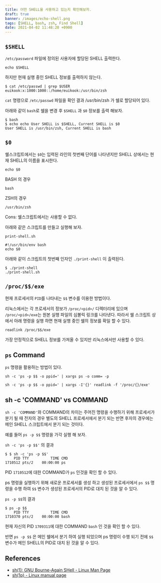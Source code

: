 ```yaml
---
title: 어떤 SHELL을 사용하고 있는지 확인해보자.
draft: true
banner: /images/echo-shell.png
tags: [SHELL, bash, zsh, Find Shell]
date: 2021-04-02 11:48:20 +0900
---
```


## `$SHELL`
`/etc/password` 파일에 정의된 사용자에 할당된 SHELL 출력한다. 

```
echo $SHELL
```

하지만 현재 실행 중인 SHELL 정보를 출력하지 않는다.

```
$ cat /etc/passwd | grep $USER
euikook:x:1000:1000::/home/euikook:/usr/bin/zsh
```

`cat` 명령으로 `/etc/passwd` 파일을 확인 결과 /usr/bin/zsh 가 쉘로 할당되어 있다. 

아래와 같이 `bash`로 쉘을 변경 후 `$SHELL` 과 `$0` 정보를 출력 해보자.

```
$ bash
$ echo echo User SHELL is $SHELL, Current SHELL is $0
User SHELL is /usr/bin/zsh, Current SHELL is bash
```

<!--more-->

## `$0`
쉘스크립트에서는 `$0`는 입력된 라인의 첫번째 단어를 나타낸지만 SHELL 상에서는 현재 SHELL의 이름을 표시한다.
```
echo $0
```
BASH 의 경우
```
bash
```
ZSH의 경우 
```
/usr/bin/zsh
```
Cons: 쉘스크립트에서는 사용할 수 없다. 

아래와 같은 스크립트를 만들고 실행해 보자. 

`print-shell.sh`
```
#!/usr/bin/env bash
echo $0
```

아래와 같이 스크립트의 첫번째 인자인 `./print-shell` 이 출력된다.
```
$ ./print-shell
./print-shell.sh
```

## `/proc/$$/exe`

현재 프로세서의 `PID`를 나타내는 `$$` 변수를 이용한 방법이다. 

리눅스에서는 각 프로세서의 정보가 `/proc/<pid>/` 디렉터리에 있으며 `/proc/<pid>/exe`는 원본 실행 파일의 심볼릭 링크를 나타낸다. 
따라서 쉘 스크립트 상에서 아래 명령을 실행 하면 현재 실행 중인 쉘의 정보를 확일 할 수 있다.
```
readlink /proc/$$/exe
```

가장 안정적으로 SHELL 정보를 가져올 수 있지만 리눅스에서만 사용할 수 있다. 


## `ps` Command

`ps` 명령을 활용하는 방법이 있다. 




```
sh -c 'ps -p $$ -o ppid=' | xargs ps -o comm= -p
```


```
sh -c 'ps -p $$ -o ppid=' | xargs -I'{}' readlink -f '/proc/{}/exe'
```

## sh -c 'COMMAND' vs COMMAND

`sh -c 'COMMAND'`와 COMMAND의 차이는 주어진 명령을 수행하기 위해 프로세서가 분기 될 때 전자의 경우 별도의 SHELL 프로세서에서 분기 되는 반면 후자의 경우에는 메인 SHELL 스크립트에서 분기 되는 것이다. 

예를 들어 `ps -p $$` 명령을 가각 실행 해 보자.

`sh -c 'ps -p $$'` 의 결과
```
$ $ sh -c 'ps -p $$'
    PID TTY          TIME CMD
1710512 pts/2    00:00:00 ps
```

PID `1710512`에 대한 COMMAND가 `ps` 인것을 확인 할 수 있다. 

ps 명령을 실행하기 위해 새로운 프로세서를 생성 하고 생성된 프로세서에서 `ps $$` 명령을 수행 하여 `$$` 변수가 생성된 프로세서의 PID로 대치 된 것을 알 수 있다.

`ps -p $$`의 결과
```
$ ps -p $$
    PID TTY          TIME CMD
1710370 pts/2    00:00:00 bash
```

현재 자신의 PID `1709311`에 대한 COMMAND `bash` 인 것을 확인 할 수 있다. 

 반면 `ps -p $$` 은 메인 쉘에서 분기 하여 실행 되었으며 ps 명령이 수행 되기 전에 `$$` 변수가 메인 SHELL의 PID로  대치 된 것을 알 수 있다.


## References
* [sh(1): GNU Bourne-Again SHell - Linux Man Page](https://linux.die.net/man/1/sh)
* [sh(1p) - Linux manual page](https://man7.org/linux/man-pages/man1/sh.1p.html)